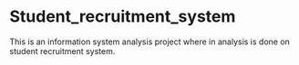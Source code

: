 # Student_recruitment_system
This is an information system analysis project where in analysis is done on student recruitment system.
